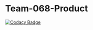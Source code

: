 # Team-068-Product

[![Codacy Badge](https://api.codacy.com/project/badge/Grade/b30fd234cabf4a37847ccfdc498fde56)](https://app.codacy.com/gh/BuildForSDGCohort2/Team-068-Product?utm_source=github.com&utm_medium=referral&utm_content=BuildForSDGCohort2/Team-068-Product&utm_campaign=Badge_Grade_Settings)